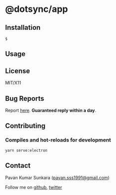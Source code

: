 # @dotsync/app

## Installation

```
$
```

## Usage

## License
MIT/X11

## Bug Reports
Report [here](http://github.com/osapps/dotsync/issues). __Guaranteed reply within a day__.


## Contributing

### Compiles and hot-reloads for development
```
yarn serve:electron
```

## Contact
Pavan Kumar Sunkara (pavan.sss1991@gmail.com)

Follow me on [github](https://github.com/users/follow?target=pksunkara), [twitter](http://twitter.com/pksunkara)
